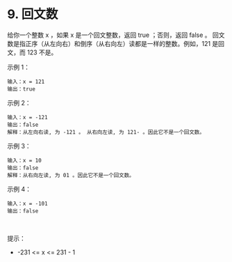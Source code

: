 # 9. 回文数

给你一个整数 x ，如果 x 是一个回文整数，返回 true ；否则，返回 false 。
回文数是指正序（从左向右）和倒序（从右向左）读都是一样的整数。例如，121 是回文，而 123 不是。

示例 1：

    输入：x = 121
    输出：true
示例 2：

    输入：x = -121
    输出：false
    解释：从左向右读, 为 -121 。 从右向左读, 为 121- 。因此它不是一个回文数。
示例 3：

    输入：x = 10
    输出：false
    解释：从右向左读, 为 01 。因此它不是一个回文数。
示例 4：

    输入：x = -101
    输出：false
 

提示：
 - -231 <= x <= 231 - 1
